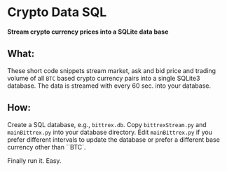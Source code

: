 # Crypto Data SQL

**Stream crypto currency prices into a SQLite data base**

## What:
These short code snippets stream market, ask and bid price and trading volume of all ``BTC`` based crypto currency pairs into a single SQLite3 database.
The data is streamed with every 60 sec. into your database.

## How:
Create a SQL database, e.g., ``bittrex.db``. Copy ``bittrexStream.py`` and ``mainBittrex.py`` into your database directory. Edit ``mainBittrex.py`` if you prefer different
intervals to update the database or prefer a different base currency other than ``BTC`.

Finally run it. Easy.

